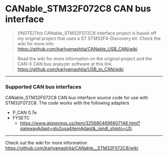 # CANable_STM32F072C8 CAN bus interface
> [!NOTE]This CANable_STM32F072C8 interface project is based off my original project that uses a ST STM32F4-Discovery kit. Check the wiki for more info https://github.com/karlyamashita/CANable_USB_CAN/wiki

> Read the wiki for more information on the original project and the CAN-X CAN bus analyzer software at this link https://github.com/karlyamashita/USB_to_CAN/wiki

---
### Supported CAN bus interfaces
CANable_STM32F072C8 CAN bus interface source code for use with STM32F072C8. The code works with the following adapters
* P_CAN 0.7e
* FYSETC
    * https://www.aliexpress.us/item/3256804696807148.html?gatewayAdapt=glo2usa4itemAdapt&_randl_shipto=US.

---

Check out the wiki for more information https://github.com/karlyamashita/CANable__STM32F072C8/wiki


